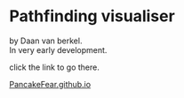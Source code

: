 <h1>Pathfinding visualiser</h1>
by Daan van berkel.
<br>
In very early development.

click the link to go there.

<a href="https://www.PancakeFear.github.io">PancakeFear.github.io<a>
